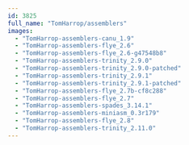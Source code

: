 ```yaml
---
id: 3825
full_name: "TomHarrop/assemblers"
images: 
  - "TomHarrop-assemblers-canu_1.9"
  - "TomHarrop-assemblers-flye_2.6"
  - "TomHarrop-assemblers-flye_2.6-g47548b8"
  - "TomHarrop-assemblers-trinity_2.9.0"
  - "TomHarrop-assemblers-trinity_2.9.0-patched"
  - "TomHarrop-assemblers-trinity_2.9.1"
  - "TomHarrop-assemblers-trinity_2.9.1-patched"
  - "TomHarrop-assemblers-flye_2.7b-cf8c288"
  - "TomHarrop-assemblers-flye_2.7"
  - "TomHarrop-assemblers-spades_3.14.1"
  - "TomHarrop-assemblers-miniasm_0.3r179"
  - "TomHarrop-assemblers-flye_2.8"
  - "TomHarrop-assemblers-trinity_2.11.0"
---
```

